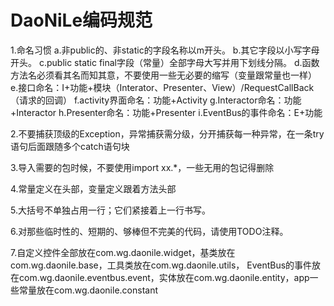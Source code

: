 # DaoNiLe编码规范
1.命名习惯
	a.非public的、非static的字段名称以m开头。
	b.其它字段以小写字母开头。
	c.public static final字段（常量）全部字母大写并用下划线分隔。
	d.函数方法名必须看其名而知其意，不要使用一些无必要的缩写（变量跟常量也一样）
	e.接口命名：I+功能+模块（Interator、Presenter、View）/RequestCallBack（请求的回调）
	f.activity界面命名：功能+Activity
	g.Interactor命名：功能+Interactor
	h.Presenter命名：功能+Presenter
	i.EventBus的事件命名：E+功能

2.不要捕获顶级的Exception，异常捕获需分级，分开捕获每一种异常，在一条try语句后面跟随多个catch语句块

3.导入需要的包时候，不要使用import xx.*，一些无用的包记得删除

4.常量定义在头部，变量定义跟着方法头部

5.大括号不单独占用一行；它们紧接着上一行书写。

6.对那些临时性的、短期的、够棒但不完美的代码，请使用TODO注释。

7.自定义控件全部放在com.wg.daonile.widget，基类放在com.wg.daonile.base，工具类放在com.wg.daonile.utils，
  EventBus的事件放在com.wg.daonile.eventbus.event，实体放在com.wg.daonile.entity，app一些常量放在com.wg.daonile.constant
  


